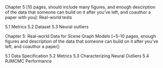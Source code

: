 Chapter 5 [10 pages, should include many figures, and enough descirption of the
data that someone can build on it after you’ve left, and coauthor a paper with
you]: Real-world tests

5.1 Metrics
5.2 Dataset
5.3 Neural outliers

Chapter 5: Real-world Data for Scene Graph Models [~5-10 pages, enough figures
and description of the data that someone can build on it after you’ve left, and
coauthor a paper]:

5.1 Data Specification
5.2 Metrics
5.3 Characterizing Neural Outliers
5.4 RJMCMC Performance
